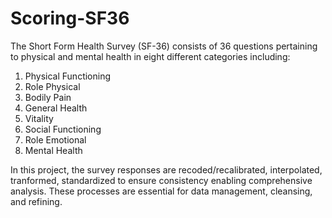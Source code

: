 # Scoring-SF36
The Short Form Health Survey (SF-36) consists of 36 questions pertaining to physical and mental health in eight different categories including: 
  1. Physical Functioning
  2. Role Physical
  3. Bodily Pain
  4. General Health
  5. Vitality
  6. Social Functioning
  7. Role Emotional
  8. Mental Health
     
In this project, the survey responses are recoded/recalibrated, interpolated, tranformed, standardized to ensure consistency enabling comprehensive analysis. These processes are essential for data management, cleansing, and refining.
